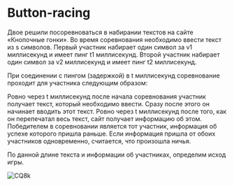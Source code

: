 ﻿# Button-racing
 
Двое решили посоревноваться в набирании текстов на сайте «Кнопочные гонки». Во время соревнования необходимо ввести текст из s символов. 
Первый участник набирает один символ за v1 миллисекунд и имеет пинг t1 миллисекунд. Второй участник набирает один символ за v2 миллисекунд и имеет пинг t2 миллисекунд.

При соединении с пингом (задержкой) в t миллисекунд соревнование проходит для участника следующим образом:

Ровно через t миллисекунд после начала соревнования участник получает текст, который необходимо ввести.
Сразу после этого он начинает вводить этот текст.
Ровно через t миллисекунд после того, как он перепечатал весь текст, сайт получает информацию об этом.
Победителем в соревновании является тот участник, информация об успехе которого пришла раньше.
Если информация пришла от обоих участников одновременно, считается, что произошла ничья.

По данной длине текста и информации об участниках, определим исход игры.

![CQ8k](https://github.com/N1ckName192/Button-racing/assets/85516400/5004177e-6097-489d-a90b-d968fb1d3cea)
